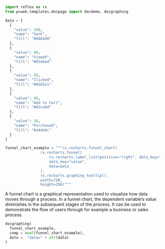 ```python exec
import reflex as rx
from pcweb.templates.docpage import docdemo, docgraphing

data = [
  {
    "value": 100,
    "name": "Sent",
    "fill": "#8884d8"
  },
  {
    "value": 80,
    "name": "Viewed",
    "fill": "#83a6ed"
  },
  {
    "value": 50,
    "name": "Clicked",
    "fill": "#8dd1e1"
  },
  {
    "value": 40,
    "name": "Add to Cart",
    "fill": "#82ca9d"
  },
  {
    "value": 26,
    "name": "Purchased",
    "fill": "#a4de6c"
  }
]

funnel_chart_example = """rx.recharts.funnel_chart(
                rx.recharts.funnel(
                    rx.recharts.label_list(position="right", data_key="name", fill="#000", stroke="none"),
                    data_key="value",
                    data=data
                ),
                rx.recharts.graphing_tooltip(), 
                width=730, 
                height=250)"""
```

A funnel chart is a graphical representation used to visualize how data moves through a process. In a funnel chart, the dependent variable’s value diminishes in the subsequent stages of the process. It can be used to demonstrate the flow of users through for example a business or sales process.


```python eval
docgraphing(
  funnel_chart_example, 
  comp = eval(funnel_chart_example),
  data =  "data=" + str(data)
)
```